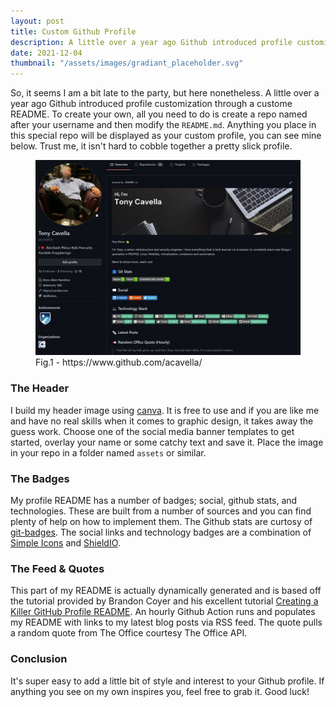 ```yaml
---
layout: post
title: Custom Github Profile
description: A little over a year ago Github introduced profile customization through a custome README.
date: 2021-12-04
thumbnail: "/assets/images/gradiant_placeholder.svg"
---
```


So, it seems I am a bit late to the party, but here nonetheless. A little over a year ago Github introduced profile customization through a custome README. To create your own, all you need to do is create a repo named after your username and then modify the `README.md`. Anything you place in this special repo will be displayed as your custom profile, you can see mine below.  Trust me, it isn't hard to cobble together a pretty slick profile. 

<!--more-->

<figure>
  <img alt="Github Profile" src="/assets/images/github-profile.jpg" />
  <figcaption>Fig.1 - https://www.github.com/acavella/</figcaption>
</figure>

### The Header
I build my header image using [canva](https://www.canva.com). It is free to use and if you are like me and have no real skills when it comes to graphic design, it takes away the guess work. Choose one of the social media banner templates to get started, overlay your name or some catchy text and save it. Place the image in your repo in a folder named `assets` or similar.

### The Badges
My profile README has a number of badges; social, github stats, and technologies.  These are built from a number of sources and you can find plenty of help on how to implement them.  The Github stats are curtosy of [git-badges](https://pufler.dev/git-badges/). The social links and technology badges are a combination of [Simple Icons](https://simpleicons.org/) and [ShieldIO](https://shields.io/). 

### The Feed & Quotes
This part of my README is actually dynamically generated and is based off the tutorial provided by Brandon Coyer and his excellent tutorial [Creating a Killer GitHub Profile README](https://daily.dev/blog/creating-a-killer-github-profile-readme-part-1). An hourly Github Action runs and populates my README with links to my latest blog posts via RSS feed.  The quote pulls a random quote from The Office courtesy The Office API.  

### Conclusion
It's super easy to add a little bit of style and interest to your Github profile. If anything you see on my own inspires you, feel free to grab it. Good luck!
